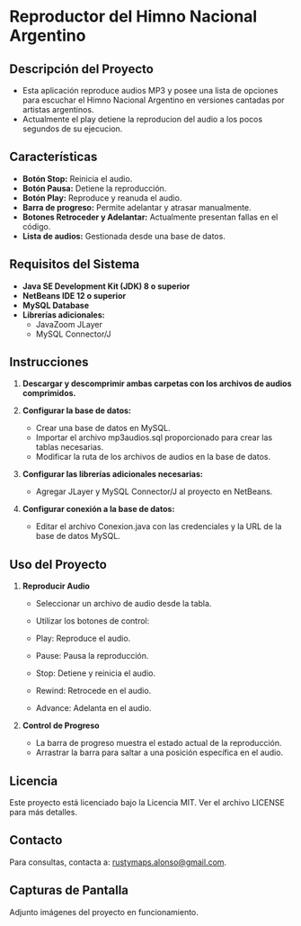 # Reproductor del Himno Nacional Argentino

## Descripción del Proyecto

- Esta aplicación reproduce audios MP3 y posee una lista de opciones para escuchar el Himno Nacional Argentino en versiones cantadas por artistas argentinos.
- Actualmente el play detiene la reproducion del audio a los pocos segundos de su ejecucion.

## Características

- **Botón Stop:** Reinicia el audio.
- **Botón Pausa:** Detiene la reproducción.
- **Botón Play:** Reproduce y reanuda el audio.
- **Barra de progreso:** Permite adelantar y atrasar manualmente.
- **Botones Retroceder y Adelantar:** Actualmente presentan fallas en el código.
- **Lista de audios:** Gestionada desde una base de datos.

## Requisitos del Sistema

- **Java SE Development Kit (JDK) 8 o superior**
- **NetBeans IDE 12 o superior**
- **MySQL Database**
- **Librerías adicionales:**
  - JavaZoom JLayer
  - MySQL Connector/J

## Instrucciones 

1. **Descargar y descomprimir ambas carpetas con los archivos de audios comprimidos.**

2. **Configurar la base de datos:**

    - Crear una base de datos en MySQL.
    - Importar el archivo mp3audios.sql proporcionado para crear las tablas necesarias.
    - Modificar la ruta de los archivos de audios en la base de datos.

3. **Configurar las librerías adicionales necesarias:**

    - Agregar JLayer y MySQL Connector/J al proyecto en NetBeans.

4. **Configurar conexión a la base de datos:**

    - Editar el archivo Conexion.java con las credenciales y la URL de la base de datos MySQL.
   
## Uso del Proyecto
1. **Reproducir Audio**

    - Seleccionar un archivo de audio desde la tabla.
    - Utilizar los botones de control:
      
    - Play: Reproduce el audio.
    - Pause: Pausa la reproducción.
    - Stop: Detiene y reinicia el audio.
    - Rewind: Retrocede en el audio.
    - Advance: Adelanta en el audio.

1. **Control de Progreso**

    - La barra de progreso muestra el estado actual de la reproducción.
    - Arrastrar la barra para saltar a una posición específica en el audio.  

## Licencia

Este proyecto está licenciado bajo la Licencia MIT. Ver el archivo LICENSE para más detalles.

## Contacto

Para consultas, contacta a: rustymaps.alonso@gmail.com.

## Capturas de Pantalla

Adjunto imágenes del proyecto en funcionamiento.
